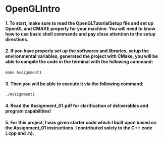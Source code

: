 # OpenGLIntro
#### 1. To start, make sure to read the OpenGLTutorialSetup file and set up OpenGL and CMAKE properly for your machine. You will need to know how to use basic shell commands and pay close attention to the setup directions.
#### 2. If you have properly set up the softwares and libraries, setup the environmental variables, generated the project with CMake, you will be able to compile the code in the terminal with the following command:
``
make Assignment1
``
#### 3. Then you will be able to execute it via the following command:
``
./Assignment1
``
#### 4. Read the Assignment_01.pdf for clarification of deliverables and program capabilities!
#### 5. For this project, I was given starter code which I built upon based on the Assignment_01 instructions. I contributed solely to the C++ code (.cpp and .h).
